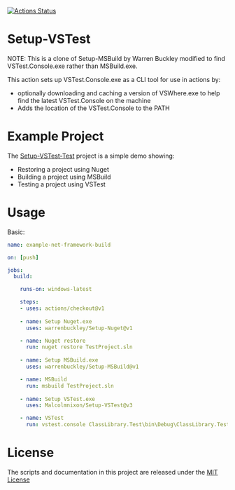 [![Actions Status](https://github.com/Malcolmnixon/Setup-VSTest-Test/workflows/framework-windows/badge.svg)](https://github.com/Malcolmnixon/Setup-VSTest-Test/actions)

# Setup-VSTest

NOTE: This is a clone of Setup-MSBuild by Warren Buckley modified to find VSTest.Console.exe rather than MSBuild.exe.

This action sets up VSTest.Console.exe as a CLI tool for use in actions by:
- optionally downloading and caching a version of VSWhere.exe to help find the latest VSTest.Console on the machine
- Adds the location of the VSTest.Console to the PATH


# Example Project
The [Setup-VSTest-Test](https://github.com/Malcolmnixon/Setup-VSTest-Test) project is a simple demo showing:
 - Restoring a project using Nuget
 - Building a project using MSBuild
 - Testing a project using VSTest
 
# Usage

Basic:
```yaml
name: example-net-framework-build

on: [push]

jobs:
  build:

    runs-on: windows-latest

    steps:
    - uses: actions/checkout@v1
      
    - name: Setup Nuget.exe
      uses: warrenbuckley/Setup-Nuget@v1

    - name: Nuget restore
      run: nuget restore TestProject.sln
      
    - name: Setup MSBuild.exe
      uses: warrenbuckley/Setup-MSBuild@v1

    - name: MSBuild
      run: msbuild TestProject.sln
      
    - name: Setup VSTest.exe
      uses: Malcolmnixon/Setup-VSTest@v3

    - name: VSTest
      run: vstest.console ClassLibrary.Test\bin\Debug\ClassLibrary.Test.dll
```


# License

The scripts and documentation in this project are released under the [MIT License](LICENSE)
